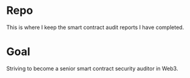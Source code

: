 # Repo
This is where I keep the smart contract audit reports I have completed.

# Goal
Striving to become a senior smart contract security auditor in Web3.
